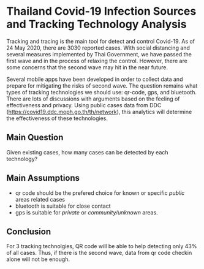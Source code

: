 # Thailand Covid-19 Infection Sources and Tracking Technology Analysis
Tracking and tracing is the main tool for detect and control Covid-19.  As of 24 May 2020, there are 3030 reported cases.  With social distancing and several measures implemented by Thai Government, we have passed the first wave and in the process of relaxing the control.  However, there are some concerns that the second wave may hit in the near future.

Several mobile apps have been developed in order to collect data and prepare for mitigating the risks of second wave.  The question remains what types of tracking technologies we should use: qr-code, gps, and bluetooth.  There are lots of discussions with arguments based on the feeling of effectiveness and privacy.  Using public cases data from DDC (https://covid19.ddc.moph.go.th/th/network), this analytics will determine the effectiveness of these technologies.

## Main Question
Given existing cases, how many cases can be detected by each technology?

## Main Assumptions
- qr code should be the prefered choice for known or specific *public* areas related cases
- bluetooth is suitable for close contact
- gps is suitable for *private* or *community/unknown* areas.

## Conclusion
For 3 tracking technolgies, QR code will be able to help detecting only 43% of all cases. Thus, if there is the second wave, data from qr code checkin alone will not be enough.

